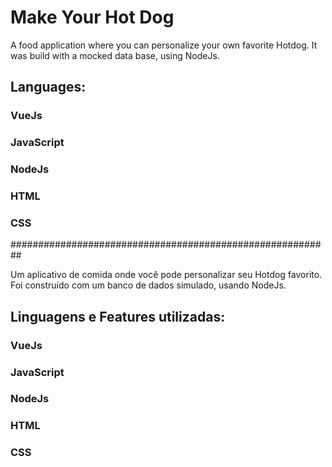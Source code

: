 # Make Your Hot Dog

A food application where you can personalize your own favorite Hotdog. It was build with a mocked data base, using NodeJs.

## Languages:

### VueJs
### JavaScript
### NodeJs
### HTML
### CSS

##########################################################

Um aplicativo de comida onde você pode personalizar seu Hotdog favorito. Foi construído com um banco de dados simulado, usando NodeJs.

## Linguagens e Features utilizadas:

### VueJs
### JavaScript
### NodeJs
### HTML
### CSS